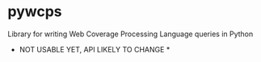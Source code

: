# pywcps

Library for writing Web Coverage Processing Language queries in Python


* NOT USABLE YET, API LIKELY TO CHANGE *
